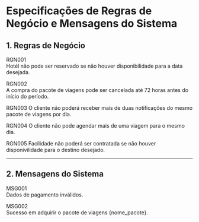 # Especificações de Regras de Negócio e Mensagens do Sistema 

## 1. Regras de Negócio

RGN001  
Hotél não pode ser reservado se não houver disponibilidade para a data desejada.  

RGN002  
A compra do pacote de viagens pode ser cancelada até 72 horas antes do início do período.

RGN003 
O cliente não poderá receber mais de duas notificações do mesmo pacote de viagens por dia.

RGN004 
O cliente não pode agendar mais de uma viagem para o mesmo dia.

RGN005 
Facilidade não poderá ser contratada se não houver disponivilidade para o destino desejado.


***

## 2. Mensagens do Sistema  

MSG001  
Dados de pagamento inválidos.  

MSG002  
Sucesso em adquirir o pacote de viagens {nome_pacote}.
